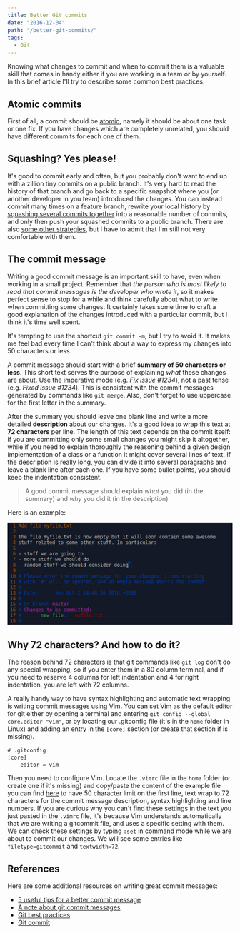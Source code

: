 ```yaml
---
title: Better Git commits
date: "2016-12-04"
path: "/better-git-commits/"
tags:
  - Git
---
```


Knowing what changes to commit and when to commit them is a valuable skill that comes in handy either if you are working in a team or by yourself. In this brief article I'll try to describe some common best practices.


## Atomic commits
First of all, a commit should be [atomic](https://www.freshconsulting.com/atomic-commits/), namely it should be about one task or one fix. If you have changes which are completely unrelated, you should have different commits for each one of them.


## Squashing? Yes please!
It's good to commit early and often, but you probably don't want to end up with a zillion tiny commits on a public branch. It's very hard to read the history of that branch and go back to a specific snapshot where you (or another developer in you team) introduced the changes. You can instead commit many times on a feature branch, rewrite your local history by [squashing several commits together](http://giacomodebidda.com/blog/squashing-git-commits/) into a reasonable number of commits, and only then push your squashed commits to a public branch.
There are also [some other strategies](http://stackoverflow.com/a/6544580), but I have to admit that I'm still not very comfortable with them.


## The commit message
Writing a good commit message is an important skill to have, even when working in a small project. Remember that *the person who is most likely to read that commit messages is the developer who wrote it*, so it makes perfect sense to stop for a while and think carefully about what to write when committing some changes. It certainly takes some time to craft a good explanation of the changes introduced with a particular commit, but I think it's time well spent.

It's tempting to use the shortcut `git commit -m`, but I try to avoid it. It makes me feel bad every time I can't think about a way to express my changes into 50 characters or less.

A commit message should start with a brief **summary of 50 characters or less**. This short text serves the purpose of explaining *what* these changes are about. Use the imperative mode (e.g. *Fix issue #1234*), not a past tense (e.g. *Fixed issue #1234*). This is consistent with the commit messages generated by commands like `git merge`. Also, don't forget to use uppercase for the first letter in the summary.

After the summary you should leave one blank line and write a more detailed **description** about our changes. It's a good idea to wrap this text at **72 characters** per line. The length of this text depends on the commit itself: if you are committing only some small changes you might skip it altogether, while if you need to explain thoroughly the reasoning behind a given design implementation of a class or a function it might cover several lines of text.
If the description is really long, you can divide it into several paragraphs and leave a blank line after each one. If you have some bullet points, you should keep the indentation consistent.

> A good commit message should explain *what* you did (in the summary) and *why* you did it (in the description).

Here is an example:

![explain what you did (in the summary) and why you did it](./commit_1.png "A good commit message")


## Why 72 characters? And how to do it?
The reason behind 72 characters is that git commands like `git log` don't do any special wrapping, so if you enter them in a 80 column terminal, and if you need to reserve 4 columns for left indentation and 4 for right indentation, you are left with 72 columns.

A really handy way to have syntax highlighting and automatic text wrapping is writing commit messages using Vim. You can set Vim as the default editor for git either by opening a terminal and entering `git config --global core.editor "vim"`, or by locating our .gitconfig file (it's in the `home` folder in Linux) and adding an entry in the `[core]` section (or create that section if is missing).

```shell
# .gitconfig
[core]
    editor = vim
```

Then you need to configure Vim. Locate the `.vimrc` file in the `home` folder (or create one if it's missing) and copy/paste the content of the example file you can find [here](http://vim.wikia.com/wiki/Example_vimrc) to have 50 character limit on the first line, text wrap to 72 characters for the commit message description, syntax highlighting and line numbers.
If you are curious why you can't find these settings in the text you just pasted in the `.vimrc` file, it's because Vim understands automatically that we are writing a gitcommit file, and uses a specific setting with them. We can check these settings by typing `:set` in command mode while we are about to commit our changes. We will see some entries like `filetype=gitcommit` and `textwidth=72`.


## References
Here are some additional resources on writing great commit messages:

- [5 useful tips for a better commit message](https://robots.thoughtbot.com/5-useful-tips-for-a-better-commit-message)
- [A note about git commit messages](http://tbaggery.com/2008/04/19/a-note-about-git-commit-messages.html)
- [Git best practices](http://sethrobertson.github.io/GitBestPractices/)
- [Git commit](http://chris.beams.io/posts/git-commit/)
